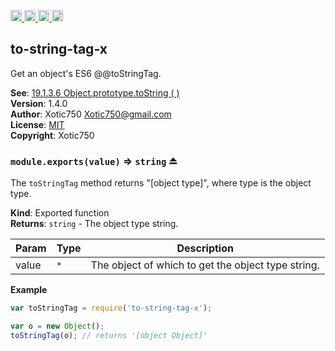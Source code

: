 <a href="https://travis-ci.org/Xotic750/to-string-tag-x"
   title="Travis status">
<img
   src="https://travis-ci.org/Xotic750/to-string-tag-x.svg?branch=master"
   alt="Travis status" height="18"/>
</a>
<a href="https://david-dm.org/Xotic750/to-string-tag-x"
   title="Dependency status">
<img src="https://david-dm.org/Xotic750/to-string-tag-x.svg"
   alt="Dependency status" height="18"/>
</a>
<a href="https://david-dm.org/Xotic750/to-string-tag-x#info=devDependencies"
   title="devDependency status">
<img src="https://david-dm.org/Xotic750/to-string-tag-x/dev-status.svg"
   alt="devDependency status" height="18"/>
</a>
<a href="https://badge.fury.io/js/to-string-tag-x" title="npm version">
<img src="https://badge.fury.io/js/to-string-tag-x.svg"
   alt="npm version" height="18"/>
</a>
<a name="module_to-string-tag-x"></a>

## to-string-tag-x
Get an object's ES6 @@toStringTag.

**See**: [19.1.3.6 Object.prototype.toString ( )](http://www.ecma-international.org/ecma-262/6.0/#sec-object.prototype.tostring)  
**Version**: 1.4.0  
**Author**: Xotic750 <Xotic750@gmail.com>  
**License**: [MIT](&lt;https://opensource.org/licenses/MIT&gt;)  
**Copyright**: Xotic750  
<a name="exp_module_to-string-tag-x--module.exports"></a>

### `module.exports(value)` ⇒ <code>string</code> ⏏
The `toStringTag` method returns "[object type]", where type is the
object type.

**Kind**: Exported function  
**Returns**: <code>string</code> - The object type string.  

| Param | Type | Description |
| --- | --- | --- |
| value | <code>\*</code> | The object of which to get the object type string. |

**Example**  
```js
var toStringTag = require('to-string-tag-x');

var o = new Object();
toStringTag(o); // returns '[object Object]'
```
